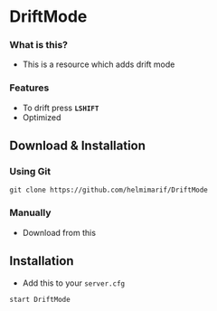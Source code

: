 # DriftMode

### What is this?
- This is a resource which adds drift mode

### Features
- To drift press **`LSHIFT`**
- Optimized

## Download & Installation

### Using Git
```
git clone https://github.com/helmimarif/DriftMode
```

### Manually
- Download from this

## Installation
- Add this to your `server.cfg`

```
start DriftMode
```